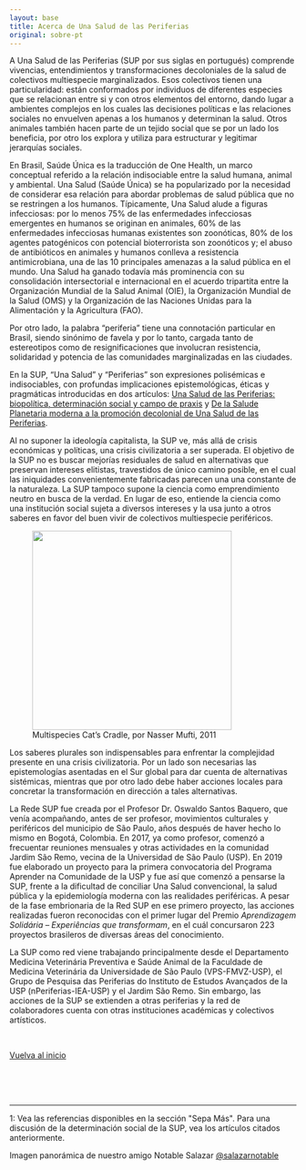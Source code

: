 ```yaml
---
layout: base
title: Acerca de Una Salud de las Periferias
original: sobre-pt
---
```


A Una Salud de las Periferias (SUP por sus siglas en portugués) comprende vivencias, entendimientos y transformaciones decoloniales de la salud de colectivos multiespecie marginalizados. Esos colectivos tienen una particularidad: están conformados por individuos de diferentes especies que se relacionan entre si y con otros elementos del entorno, dando lugar a ambientes complejos en los cuales las decisiones políticas e las relaciones sociales no envuelven apenas a los humanos y determinan la salud. Otros animales también hacen parte de un tejido social que se por un lado los beneficia, por otro los explora y utiliza para estructurar y legitimar jerarquías sociales.

En Brasil, Saúde Única es la traducción de One Health, un marco conceptual referido a la relación indisociable entre la salud humana, animal y ambiental. Una Salud (Saúde Única) se ha popularizado por la necesidad de considerar esa relación para abordar problemas de salud pública que no se restringen a los humanos. Típicamente, Una Salud alude a figuras infecciosas: por lo menos 75% de las enfermedades infecciosas emergentes en humanos se originan en animales, 60% de las enfermedades infecciosas humanas existentes son zoonóticas, 80% de los agentes patogénicos con potencial bioterrorista son zoonóticos y; el abuso de antibióticos en animales y humanos conlleva a resistencia antimicrobiana, una de las 10 principales amenazas a la salud pública en el mundo. Una Salud ha ganado todavía más prominencia con su consolidación intersectorial e internacional en el acuerdo tripartita entre la Organización Mundial de la Salud Animal (OIE), la Organización Mundial de la Salud (OMS) y la Organización de las Naciones Unidas para la Alimentación y la Agricultura (FAO).

Por otro lado, la palabra “periferia” tiene una connotación particular en Brasil, siendo sinónimo de favela y por lo tanto, cargada tanto de estereotipos como de resignificaciones que involucran resistencia, solidaridad y potencia de las comunidades marginalizadas en las ciudades.

En la SUP, “Una Salud” y “Periferias” son expresiones polisémicas e indisociables, con profundas implicaciones epistemológicas, éticas y pragmáticas introducidas en dos artículos: [Una Salud de las Periferias: biopolítica, determinación social y campo de praxis](./publicacoes-{{page.lang}}) y [De la Salude Planetaria moderna a la promoción decolonial de Una Salud de las Periferias](./publicacoes-{{page.lang}}).

Al no suponer la ideología capitalista, la SUP ve, más allá de crisis económicas y políticas, una crisis civilizatoria a ser superada. El objetivo de la SUP no es buscar mejorías residuales de salud en alternativas que preservan intereses elitistas, travestidos de único camino posible, en el cual las iniquidades convenientemente fabricadas parecen una una constante de la naturaleza. La SUP tampoco supone la ciencia como emprendimiento neutro en busca de la verdad. En lugar de eso, entiende la ciencia como una institución social sujeta a diversos intereses y la usa junto a otros saberes en favor del buen vivir de colectivos multiespecie periféricos.

<figure>
<img class="fig" src="{{root}}/assets/sobre/cat-craddle.jpg" width=350 height=auto >
<figcaption>Multispecies Cat’s Cradle, por Nasser Mufti, 2011</figcaption>
</figure>

Los saberes plurales son indispensables para enfrentar la complejidad presente en una crisis civilizatoria. Por un lado son necesarias las epistemologías asentadas en el Sur global para dar cuenta de alternativas sistémicas, mientras que por otro lado debe haber acciones locales para concretar la transformación en dirección a tales alternativas. 

La Rede SUP fue creada por el Profesor Dr. Oswaldo Santos Baquero, que venía acompañando, antes de ser profesor, movimientos culturales y periféricos del municipio de São Paulo, años después de haver hecho lo mismo en Bogotá, Colombia. En 2017, ya como profesor, comenzó a frecuentar reuniones mensuales y otras actividades en la comunidad Jardim São Remo, vecina de la Universidad de São Paulo (USP). En 2019 fue elaborado un proyecto para la primera convocatoria del Programa Aprender na Comunidade de la USP y  fue así que comenzó a pensarse la SUP, frente a la dificultad de conciliar Una Salud convencional, la salud pública y la epidemiología moderna con las realidades periféricas. A pesar de la fase embrionaria de la Red SUP en ese primero proyecto, las acciones realizadas fueron reconocidas con el primer lugar del Premio *Aprendizagem Solidária – Experiências que transformam*, en el cuál concursaron 223 proyectos brasileros de diversas áreas del conocimiento.

La SUP como red viene trabajando principalmente desde el Departamento Medicina Veterinária Preventiva e Saúde Animal de la Faculdade de Medicina Veterinária da Universidade de São Paulo (VPS-FMVZ-USP), el Grupo de Pesquisa das Periferias do Instituto de Estudos Avançados de la USP (nPeriferias-IEA-USP) y el Jardim São Remo. Sin embargo, las acciones de la SUP se extienden a otras periferias y la red de colaboradores cuenta con otras instituciones académicas y colectivos artísticos.


<br>

[Vuelva al inicio](#top)

<br>
<br>
<br>

---

<a name="um">1</a>: Vea las referencias disponibles en la sección "Sepa Más". Para una discusión de la determinación social de la SUP, vea los artículos citados anteriormente.

Imagen panorámica de nuestro amigo Notable Salazar [@salazarnotable](https://www.instagram.com/salazarnotable/)

